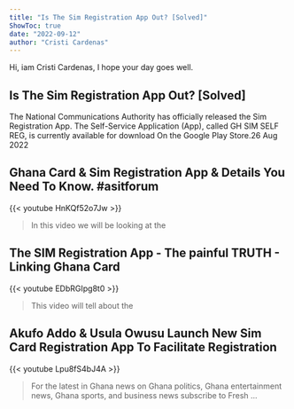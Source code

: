 ```yaml
---
title: "Is The Sim Registration App Out? [Solved]"
ShowToc: true 
date: "2022-09-12"
author: "Cristi Cardenas" 
---
```


Hi, iam Cristi Cardenas, I hope your day goes well.
## Is The Sim Registration App Out? [Solved]
The National Communications Authority has officially released the Sim Registration App. The Self-Service Application (App), called GH SIM SELF REG, is currently available for download On the Google Play Store.26 Aug 2022

## Ghana Card & Sim Registration App & Details You Need To Know. #asitforum
{{< youtube HnKQf52o7Jw >}}
>In this video we will be looking at the 

## The SIM Registration App - The painful TRUTH - Linking Ghana Card
{{< youtube EDbRGIpg8t0 >}}
>This video will tell about the 

## Akufo Addo & Usula Owusu Launch New Sim Card Registration App To Facilitate Registration
{{< youtube Lpu8fS4bJ4A >}}
>For the latest in Ghana news on Ghana politics, Ghana entertainment news, Ghana sports, and business news subscribe to Fresh ...

